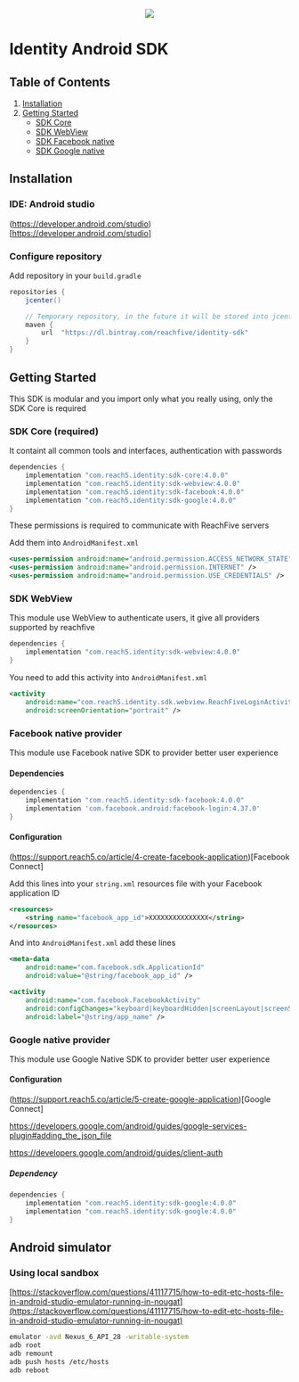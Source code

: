 <p align="center">
 <img src="https://www.reachfive.com/hs-fs/hubfs/Reachfive_April2019/Images/site-logo.png?width=700&height=192&name=site-logo.png"/>
</p>

# Identity Android SDK

## Table of Contents
1. [Installation](#installation)
2. [Getting Started](#getting-started)
    * [SDK Core](#sdk-core-required)
    * [SDK WebView](#sdk-webview)
    * [SDK Facebook native](#facebook-native-provider)
    * [SDK Google native](#google-native-provider)

## Installation

### IDE: Android studio
(https://developer.android.com/studio)[https://developer.android.com/studio]

### Configure repository

Add repository in your `build.gradle`

```groovy
repositories {
    jcenter()

    // Temporary repository, in the future it will be stored into jcenter
    maven {
        url  "https://dl.bintray.com/reachfive/identity-sdk"
    }
}
```

## Getting Started

This SDK is modular and you import only what you really using, only the SDK Core is required

### SDK Core (required)
It containt all common tools and interfaces, authentication with passwords

```groovy
dependencies {
    implementation "com.reach5.identity:sdk-core:4.0.0"
    implementation "com.reach5.identity:sdk-webview:4.0.0"
    implementation "com.reach5.identity:sdk-facebook:4.0.0"
    implementation "com.reach5.identity:sdk-google:4.0.0"
}
```

These permissions is required to communicate with ReachFive servers

Add them into `AndroidManifest.xml`

```xml
<uses-permission android:name="android.permission.ACCESS_NETWORK_STATE"/>
<uses-permission android:name="android.permission.INTERNET" />
<uses-permission android:name="android.permission.USE_CREDENTIALS" />
```

### SDK WebView
This module use WebView to authenticate users, it give all providers supported by reachfive 

```groovy
dependencies {
    implementation "com.reach5.identity:sdk-webview:4.0.0"
}
```

You need to add this activity into `AndroidManifest.xml`

```xml
<activity
    android:name="com.reach5.identity.sdk.webview.ReachFiveLoginActivity"
    android:screenOrientation="portrait" />
```

### Facebook native provider

This module use Facebook native SDK to provider better user experience

#### Dependencies

```groovy
dependencies {
    implementation "com.reach5.identity:sdk-facebook:4.0.0"
    implementation 'com.facebook.android:facebook-login:4.37.0'
}
```

#### Configuration

(https://support.reach5.co/article/4-create-facebook-application)[Facebook Connect]

Add this lines into your `string.xml` resources file with your Facebook application ID
```xml
<resources>
    <string name="facebook_app_id">XXXXXXXXXXXXXXX</string>
</resources>
```

And into `AndroidManifest.xml` add these lines

```xml
<meta-data
    android:name="com.facebook.sdk.ApplicationId"
    android:value="@string/facebook_app_id" />

<activity
    android:name="com.facebook.FacebookActivity"
    android:configChanges="keyboard|keyboardHidden|screenLayout|screenSize|orientation"
    android:label="@string/app_name" />
```

### Google native provider
This module use Google Native SDK to provider better user experience
#### Configuration
(https://support.reach5.co/article/5-create-google-application)[Google Connect]

https://developers.google.com/android/guides/google-services-plugin#adding_the_json_file

https://developers.google.com/android/guides/client-auth

##### Dependency
```groovy
dependencies {
    implementation "com.reach5.identity:sdk-google:4.0.0"
    implementation "com.reach5.identity:sdk-google:4.0.0"
}
```

## Android simulator

### Using local sandbox

[https://stackoverflow.com/questions/41117715/how-to-edit-etc-hosts-file-in-android-studio-emulator-running-in-nougat](https://stackoverflow.com/questions/41117715/how-to-edit-etc-hosts-file-in-android-studio-emulator-running-in-nougat)

```sh
emulator -avd Nexus_6_API_28 -writable-system
adb root
adb remount
adb push hosts /etc/hosts
adb reboot
```
